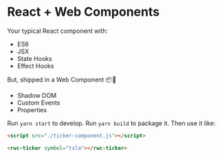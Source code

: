 # React + Web Components

Your typical React component with:

* ES6
* JSX
* State Hooks
* Effect Hooks

But, shipped in a Web Component 📦🚀 

* Shadow DOM
* Custom Events
* Properties

Run `yarn start` to develop. Run `yarn build` to package it. Then use it like:

```html
<script src="./ticker-component.js"></script>

<rwc-ticker symbol="tsla"></rwc-ticker>
```
